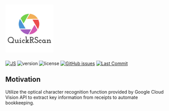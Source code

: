 # <img src="quickrscan_logo.png" alt="quickrscan_logo" width=150 height=150>


 [![JS](https://img.shields.io/github/languages/top/sng06/QuickRScan)](https://www.javascript.com/) ![version](https://img.shields.io/badge/version-0.9.0-blue.svg) ![license](https://img.shields.io/badge/license-MIT-blue.svg) [![GitHub issues](https://img.shields.io/github/issues/Naereen/StrapDown.js.svg)](https://github.com/sng06/QuickRScan/issues/) [![Last Commit](https://img.shields.io/github/last-commit/sng06/QuickRScan)](https://github.com/sng06/QuickRScan/commits/master) 


## Motivation

Utilize the optical character recognition function provided by Google Cloud Vision API to extract key information from receipts to automate bookkeeping.
